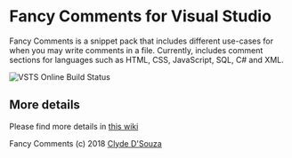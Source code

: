 # Fancy Comments for Visual Studio
Fancy Comments is a snippet pack that includes different use-cases for when you may write comments in a file. Currently, includes comment sections for 
languages such as HTML, CSS, JavaScript, SQL, C# and XML. 

![VSTS Online Build Status](https://clydedsouza.visualstudio.com/_apis/public/build/definitions/13bd409d-3e06-45d7-a32b-eb096b318c0c/3/badge)
   

## More details
Please find more details in [this wiki](https://github.com/ClydeDz/fancy-comments/wiki)
   
     
Fancy Comments (c) 2018 [Clyde D'Souza](https://clydedsouza.net)